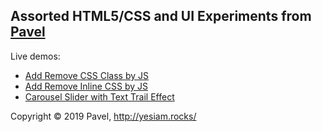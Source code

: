 ## Assorted HTML5/CSS and UI Experiments from [Pavel](http://yesiam.rocks/at_a_glance_of_pavel.pdf)

Live demos:
- [Add Remove CSS Class by JS](https://codepen.io/yesiamrocks/full/mdywLPz)
- [Add Remove Inline CSS by JS](https://codepen.io/yesiamrocks/full/GRgEdoY)
- [Carousel Slider with Text Trail Effect](https://codepen.io/yesiamrocks/full/GRgEdoY)

Copyright © 2019 Pavel, http://yesiam.rocks/
